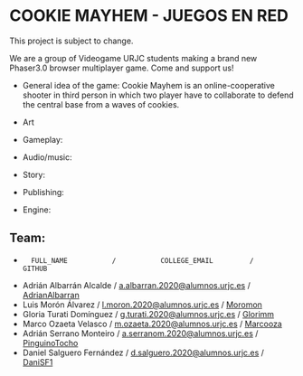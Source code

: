 # COOKIE MAYHEM - JUEGOS EN RED

This project is subject to change.

We are a group of Videogame URJC students making a brand new Phaser3.0 browser multiplayer game. Come and support us!

- General idea of the game:
Cookie Mayhem is an online-cooperative shooter in third person in which two player have to collaborate to defend the central base from a waves of cookies. 

- Art

- Gameplay:

- Audio/music:

- Story:

- Publishing:

- Engine:

 ## Team:
  -       FULL_NAME           /           COLLEGE_EMAIL         /     GITHUB   
  - Adrián Albarrán Alcalde   / a.albarran.2020@alumnos.urjc.es / [AdrianAlbarran](https://github.com/AdrianAlbarran)
  - Luis Morón Álvarez        / l.moron.2020@alumnos.urjc.es    / [Moromon](https://github.com/Moromon)
  - Gloria Turati Domínguez   / g.turati.2020@alumnos.urjc.es   / [Glorimm](https://github.com/glorimm)
  - Marco Ozaeta Velasco      / m.ozaeta.2020@alumnos.urjc.es   / [Marcooza](https://github.com/Marcooza)
  - Adrián Serrano Monteiro   / a.serranom.2020@alumnos.urjc.es / [PinguinoTocho](https://github.com/PinguinoTocho)
  - Daniel Salguero Fernández / d.salguero.2020@alumnos.urjc.es / [DaniSF1](https://github.com/DaniSF1)

